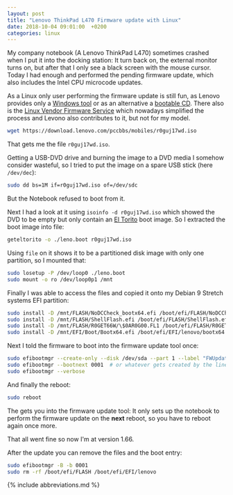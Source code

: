 ```yaml
---
layout: post
title: "Lenovo ThinkPad L470 Firmware update with Linux"
date: 2018-10-04 09:01:00  +0200
categories: linux
---
```


My company notebook (A Lenovo ThinkPad L470) sometimes crashed when I put it into the docking station:
It turn back on, the external monitor turns on, but after that I only see a black screen with the mouse cursor.
Today I had enough and performed the pending firmware update, which also includes the Intel CPU microcode updates.

As a Linux only user performing the firmware update is still fun, as Lenovo provides only a [Windows tool](https://pcsupport.lenovo.com/de/de/downloads/ds120327) or as an alternative a [bootable CD](https://support.lenovo.com/de/de/downloads/ds120328).
There also is the [Linux Vendor Firmware Service](https://fwupd.org/) which nowadays simplified the process and Levono also contributes to it, but not for my model.

```bash
wget https://download.lenovo.com/pccbbs/mobiles/r0guj17wd.iso
```

That gets me the file `r0guj17wd.iso`.

Getting a USB-DVD drive and burning the image to a DVD media I somehow consider wasteful, so I tried to put the image on a spare USB stick (here `/dev/dec`):
```bash
sudo dd bs=1M if=r0guj17wd.iso of=/dev/sdc
```
But the Notebook refused to boot from it.

Next I had a look at it using `isoinfo -d r0guj17wd.iso` which showed the DVD to be empty but only contain an [El Torito](https://de.wikipedia.org/wiki/El_Torito) boot image.
So I extracted the boot image into file:

```bash
geteltorito -o ./leno.boot r0guj17wd.iso
```

Using `file` on it shows it to be a partitioned disk image with only one partition, so I mounted that:

```bash
sudo losetup -P /dev/loop0 ./leno.boot
sudo mount -o ro /dev/loop0p1 /mnt
```

Finally I was able to access the files and copied it onto my Debian 9 Stretch systems EFI partition:

```bash
sudo install -D /mnt/FLASH/NoDCCheck_bootx64.efi /boot/efi/FLASH/NoDCCheck_bootx64.efi
sudo install -D /mnt/FLASH/ShellFlash.efi /boot/efi/FLASH/ShellFlash.efi
sudo install -D /mnt/FLASH/R0GET66W/\$0AR0G00.FL1 /boot/efi/FLASH/R0GET66W/\$0AR0G00.FL1
sudo install -D /mnt/EFI/Boot/Bootx64.efi /boot/efi/EFI/lenovo/bootx64.efi
```

Next I told the firmware to boot into the firmware update tool once:

```bash
sudo efibootmgr --create-only --disk /dev/sda --part 1 --label "FWUpdate" --loader '\EFI\lenovo\bootx64.efi'
sudo efibootmgr --bootnext 0001  # or whatever gets created by the line above
sudo efibootmgr --verbose
```

And finally the reboot:

```bash
sudo reboot
```

The gets you into the firmware update tool:
It only sets up the notebook to perform the firmware update on the **next** reboot, so you have to reboot again once more.

That all went fine so now I'm at version 1.66.

After the update you can remove the files and the boot entry:

```bash
sudo efibootmgr -B -b 0001
sudo rm -rf /boot/efi/FLASH /boot/efi/EFI/lenovo
```

{% include abbreviations.md %}
